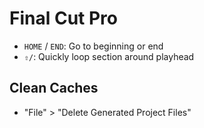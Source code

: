 # Final Cut Pro

- `HOME` / `END`: Go to beginning or end
- `⇧/`: Quickly loop section around playhead

## Clean Caches

- "File" > "Delete Generated Project Files"
